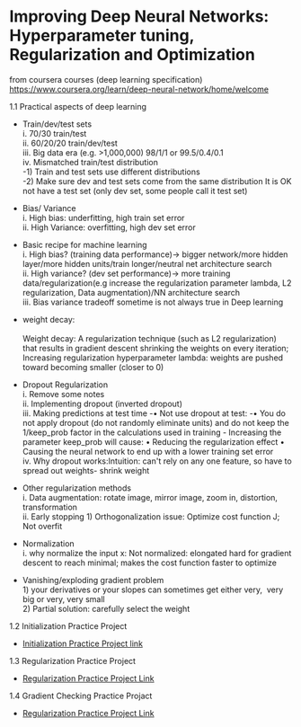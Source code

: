 # Improving Deep Neural Networks: Hyperparameter tuning, Regularization and Optimization
from coursera courses (deep learning specification)
https://www.coursera.org/learn/deep-neural-network/home/welcome

1.1 Practical aspects of deep learning
- Train/dev/test sets
			<br/>i. 70/30 train/test
			<br/>ii. 60/20/20 train/dev/test
			<br/>iii. Big data era (e.g. >1,000,000) 98/1/1 or 99.5/0.4/0.1
			<br/>iv. Mismatched train/test distribution
				<br/>-1) Train and test sets use different distributions
				<br/>-2) Make sure dev and test sets come from the same distribution
It is OK not have a test set (only dev set, some people call it test set)
- Bias/ Variance
			<br/>i. High bias: underfitting, high train set error
			<br/>ii. High Variance: overfitting, high dev set error

- Basic recipe for machine learning
			<br/>i. High bias? (training data performance)-> bigger network/more hidden layer/more hidden units/train longer/neutral net architecture search
			<br/>ii. High variance? (dev set performance)-> more training data/regularization(e.g increase the regularization parameter lambda, L2 regularization, Data augmentation)/NN architecture search
			<br/>iii. Bias variance tradeoff sometime is not always true in Deep learning
- weight decay: 		
  <br/>Weight decay: A regularization technique (such as L2 regularization) that results in gradient descent shrinking the weights on every iteration; Increasing regularization hyperparameter lambda: weights are pushed toward becoming smaller (closer to 0)

- Dropout Regularization
			 <br/>i. Remove some notes
			 <br/>ii. Implementing dropout (inverted dropout)
       	<br/>iii. Making predictions at test time
				-• Not use dropout at test:
				-• You do not apply dropout (do not randomly eliminate units) and do not keep the 1/keep_prob factor in the calculations used in training
				- Increasing the parameter keep_prob will cause:
					• Reducing the regularization effect
					• Causing the neural network to end up with a lower training set error
			<br/>iv. Why dropout works:Intuition: can't rely on any one feature, so have to spread out weights- shrink weight
      
- Other regularization methods
	<br/>i. Data augmentation: rotate image, mirror image, zoom in, distortion, transformation
	<br/>ii. Early stopping 
		1) Orthogonalization issue: Optimize cost function J; Not overfit

- Normalization
	<br/>i. why normalize the input x: Not normalized: elongated hard for gradient descent to reach minimal; makes the cost function faster to optimize

- Vanishing/exploding gradient problem
  <br/>	1) your derivatives or your slopes can sometimes get either very, 
				very big or very, very small
	<br/>2) Partial solution: carefully select the weight

1.2 Initialization Practice Project
 - [Initialization Practice Project link](Initialization.ipynb)

1.3 Regularization Practice Project
- [Regularization Practice Project Link](Regularization+-+v2.ipynb)

1.4 Gradient Checking Practice Projact
- [Regularization Practice Project Link](Gradient_Checking.ipynb)
